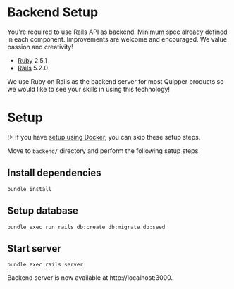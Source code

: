 # Backend Setup

You're required to use Rails API as backend. Minimum spec already defined in each component. Improvements are welcome and encouraged. We value passion and creativity!

- [Ruby](https://www.ruby-lang.org/en/) 2.5.1
- [Rails](https://rubyonrails.org/) 5.2.0

We use Ruby on Rails as the backend server for most Quipper products so we would like to see your skills in using this technology!

# Setup

!> If you have [setup using Docker](/), you can skip these setup steps.

Move to `backend/` directory and perform the following setup steps

## Install dependencies

```
bundle install
```

## Setup database

```
bundle exec run rails db:create db:migrate db:seed
```

## Start server

```
bundle exec rails server
```

Backend server is now available at http://localhost:3000.

